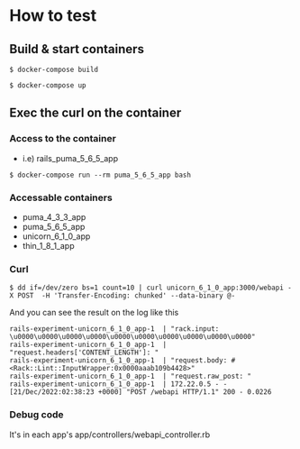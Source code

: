 # How to test


## Build & start containers

```
$ docker-compose build
```

```
$ docker-compose up
```

## Exec the curl on the container


### Access to the container

* i.e) rails_puma_5_6_5_app

```
$ docker-compose run --rm puma_5_6_5_app bash
```

### Accessable containers

* puma_4_3_3_app
* puma_5_6_5_app
* unicorn_6_1_0_app
* thin_1_8_1_app

### Curl

```
$ dd if=/dev/zero bs=1 count=10 | curl unicorn_6_1_0_app:3000/webapi -X POST  -H 'Transfer-Encoding: chunked' --data-binary @-
```

And you can see the result on the log like this

```
rails-experiment-unicorn_6_1_0_app-1  | "rack.input: \u0000\u0000\u0000\u0000\u0000\u0000\u0000\u0000\u0000\u0000"
rails-experiment-unicorn_6_1_0_app-1  | "request.headers['CONTENT_LENGTH']: "
rails-experiment-unicorn_6_1_0_app-1  | "request.body: #<Rack::Lint::InputWrapper:0x0000aaab109b4428>"
rails-experiment-unicorn_6_1_0_app-1  | "request.raw_post: "
rails-experiment-unicorn_6_1_0_app-1  | 172.22.0.5 - - [21/Dec/2022:02:38:23 +0000] "POST /webapi HTTP/1.1" 200 - 0.0226
```


### Debug code
It's in each app's app/controllers/webapi_controller.rb
